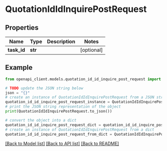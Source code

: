 # QuotationIdIdInquirePostRequest


## Properties

Name | Type | Description | Notes
------------ | ------------- | ------------- | -------------
**task_id** | **str** |  | [optional] 

## Example

```python
from openapi_client.models.quotation_id_id_inquire_post_request import QuotationIdIdInquirePostRequest

# TODO update the JSON string below
json = "{}"
# create an instance of QuotationIdIdInquirePostRequest from a JSON string
quotation_id_id_inquire_post_request_instance = QuotationIdIdInquirePostRequest.from_json(json)
# print the JSON string representation of the object
print(QuotationIdIdInquirePostRequest.to_json())

# convert the object into a dict
quotation_id_id_inquire_post_request_dict = quotation_id_id_inquire_post_request_instance.to_dict()
# create an instance of QuotationIdIdInquirePostRequest from a dict
quotation_id_id_inquire_post_request_from_dict = QuotationIdIdInquirePostRequest.from_dict(quotation_id_id_inquire_post_request_dict)
```
[[Back to Model list]](../README.md#documentation-for-models) [[Back to API list]](../README.md#documentation-for-api-endpoints) [[Back to README]](../README.md)


